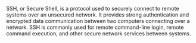 SSH, or Secure Shell, is a protocol used to securely connect to remote systems over an unsecured network. It provides strong authentication and encrypted data communication between two computers connecting over a network. SSH is commonly used for remote command-line login, remote command execution, and other secure network services between systems.
